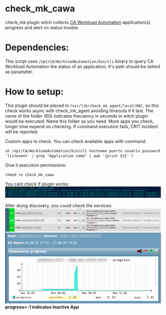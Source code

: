 # check_mk_cawa
check_mk plugin witch collects [CA Workload Automation](https://en.wikipedia.org/wiki/CA_Workload_Automation_AE) application(s) progress and alert on status trouble.


# Dependencies:
This script uses ``/opt/CA/WorkloadAutomation/bin/cli`` binary to query CA Workload Automation the status of an application. It's path should be setted as parameter.

# How to setup:
This plugin should be placed in ``/usr/lib/check_mk_agent/local/60/``, so this check works async with check_mk_agent avoiding timeouts if it last. The name of the folder (60) indicates frecuency in seconds in witch plugin would be executed. Name this folder as you need. More apps you check, longer time expend on checking. If command execution fails, CRIT incident will be reported.

Custom apps to check. You can check available apps with command:
```
sh /opt/CA/WorkloadAutomation/bin/cli hostname puerto usuario password 'listevent' | grep "Application name" | awk '{print $3}'`)
```

Give it execution permissions:
```
chmod +x check_mk_cawa
```
You cant check if plugin works:
![Chequeo del plugin](https://github.com/martinmartossimon/check_mk_cawa/blob/master/images/check_output.png)

After doing discovery, you could check the services:
![Servicios](https://github.com/martinmartossimon/check_mk_cawa/blob/master/images/check_mk_plugin_view.png)
![Graficas](https://github.com/martinmartossimon/check_mk_cawa/blob/master/images/check_cawa_grafica.png)
**progreso=-1 indicates Inactive App**
